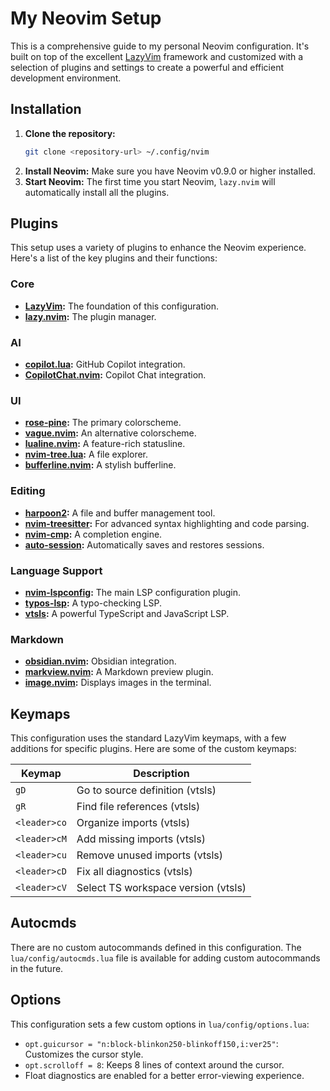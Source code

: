 # My Neovim Setup

This is a comprehensive guide to my personal Neovim configuration. It's built on top of the excellent [LazyVim](https://www.lazyvim.org/) framework and customized with a selection of plugins and settings to create a powerful and efficient development environment.

## Installation

1.  **Clone the repository:**
    ```bash
    git clone <repository-url> ~/.config/nvim
    ```
2.  **Install Neovim:** Make sure you have Neovim v0.9.0 or higher installed.
3.  **Start Neovim:** The first time you start Neovim, `lazy.nvim` will automatically install all the plugins.

## Plugins

This setup uses a variety of plugins to enhance the Neovim experience. Here's a list of the key plugins and their functions:

### Core

*   **[LazyVim](https://www.lazyvim.org/):** The foundation of this configuration.
*   **[lazy.nvim](https://github.com/folke/lazy.nvim):** The plugin manager.

### AI

*   **[copilot.lua](https://github.com/github/copilot.vim):** GitHub Copilot integration.
*   **[CopilotChat.nvim](https://github.com/CopilotC-Nvim/CopilotChat.nvim):** Copilot Chat integration.

### UI

*   **[rose-pine](https://github.com/rose-pine/neovim):** The primary colorscheme.
*   **[vague.nvim](https://github.com/vague2k/vague.nvim):** An alternative colorscheme.
*   **[lualine.nvim](https://github.com/nvim-lualine/lualine.nvim):** A feature-rich statusline.
*   **[nvim-tree.lua](https://github.com/nvim-tree/nvim-tree.lua):** A file explorer.
*   **[bufferline.nvim](https://github.com/akinsho/bufferline.nvim):** A stylish bufferline.

### Editing

*   **[harpoon2](https://github.com/ThePrimeagen/harpoon):** A file and buffer management tool.
*   **[nvim-treesitter](https://github.com/nvim-treesitter/nvim-treesitter):** For advanced syntax highlighting and code parsing.
*   **[nvim-cmp](https://github.com/hrsh7th/nvim-cmp):** A completion engine.
*   **[auto-session](https://github.com/rmagatti/auto-session):** Automatically saves and restores sessions.

### Language Support

*   **[nvim-lspconfig](https://github.com/neovim/nvim-lspconfig):** The main LSP configuration plugin.
*   **[typos-lsp](https://github.com/crate-ci/typos-lsp):** A typo-checking LSP.
*   **[vtsls](https://github.com/yioneko/vtsls-settings.nvim):** A powerful TypeScript and JavaScript LSP.

### Markdown

*   **[obsidian.nvim](https://github.com/epwalsh/obsidian.nvim):** Obsidian integration.
*   **[markview.nvim](https://github.com/OXY2DEV/markview.nvim):** A Markdown preview plugin.
*   **[image.nvim](https://github.com/3rd/image.nvim):** Displays images in the terminal.

## Keymaps

This configuration uses the standard LazyVim keymaps, with a few additions for specific plugins. Here are some of the custom keymaps:

| Keymap      | Description                  |
| ----------- | ---------------------------- |
| `gD`        | Go to source definition (vtsls) |
| `gR`        | Find file references (vtsls) |
| `<leader>co` | Organize imports (vtsls)     |
| `<leader>cM` | Add missing imports (vtsls)  |
| `<leader>cu` | Remove unused imports (vtsls) |
| `<leader>cD` | Fix all diagnostics (vtsls)  |
| `<leader>cV` | Select TS workspace version (vtsls) |

## Autocmds

There are no custom autocommands defined in this configuration. The `lua/config/autocmds.lua` file is available for adding custom autocommands in the future.

## Options

This configuration sets a few custom options in `lua/config/options.lua`:

*   `opt.guicursor = "n:block-blinkon250-blinkoff150,i:ver25"`: Customizes the cursor style.
*   `opt.scrolloff = 8`: Keeps 8 lines of context around the cursor.
*   Float diagnostics are enabled for a better error-viewing experience.

